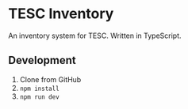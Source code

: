 # TESC Inventory

An inventory system for TESC. Written in TypeScript. 

## Development
1) Clone from GitHub
2) `npm install`
3) `npm run dev`